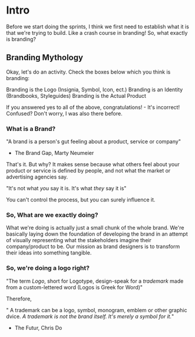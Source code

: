 # Intro

Before we start doing the sprints, I think we first need to establish what it is that we're trying to build. Like a crash course in branding! So, what exactly is branding?


## Branding Mythology
Okay, let's do an activity. Check the boxes below which you think is branding:

Branding is the Logo (Insignia, Symbol, Icon, ect.)
Branding is an Identity (Brandbooks, Styleguides)
Branding is the Actual Product

If you answered yes to all of the above, congratulations! - It's incorrect! Confused? Don't worry, I was also there before.

### What is a Brand?
"A brand is a person's gut feeling about a product, service or company"
- The Brand Gap, Marty Neumeier

That's it. But why? It makes sense because what others feel about your product or service is defined by people, and not what the market or advertising agencies say. 

"It's not what *you* say it is. It's what *they* say it is"

You can't control the process, but you can surely influence it.

### So, What are we exactly doing?
What we're doing is actually just a small chunk of the whole brand. We're basically laying down the foundation of developing the brand in an attempt of visually representing what the stakeholders imagine their company/product to be. Our mission as brand designers is to transform their ideas into something tangible.

### So, we're doing a logo right?
"The term *Logo*, short for Logotype, design-speak for a *trademark* made from a custom-lettered word (Logos is Greek for Word)"

Therefore,

" A trademark can be a logo, symbol, monogram, emblem or other graphic dvice. *A trademark is not the brand itself. It's merely a symbol for it.*"
- The Futur, Chris Do



